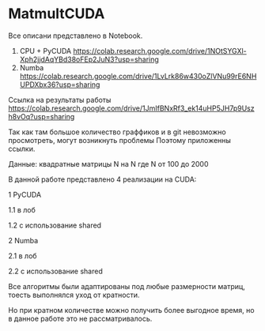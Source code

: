 # MatmultCUDA

Все описани представлено в Notebook. 

1. CPU + PyCUDA 
https://colab.research.google.com/drive/1NOtSYGXl-Xph2jjdAqYBd38oFEp2JuN3?usp=sharing
2. Numba 
https://colab.research.google.com/drive/1LvLrk86w430oZlVNu99rE6NHUPDXbx36?usp=sharing

Ссылка на результаты работы 
https://colab.research.google.com/drive/1JmIfBNxRf3_ek14uHP5JH7p9Uszh8vOq?usp=sharing

Так как там большое количество граффиков и в git невозможно просмотреть, могут возникнуть проблемы
Поэтому приложенны ссылки.

Данные:
квадратные матрицы N на N 
где N от 100 до 2000

В данной работе представлено 4 реализации на CUDA:

1 PyCUDA

  1.1 в лоб

  1.2 с использование shared

2 Numba

  2.1 в лоб

  2.2 с использование shared

Все алгоритмы были адаптированы под любые размерности матриц, тоесть выполнялся уход от кратности.

Но при кратном количестве можно получить более выгодное время, но в данное работе это не рассматривалось.
